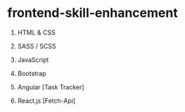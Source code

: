 # frontend-skill-enhancement

1. HTML & CSS

2. SASS / SCSS

3. JavaScript

4. Bootstrap

5. Angular [Task Tracker]

6. React.js [Fetch-Api]
